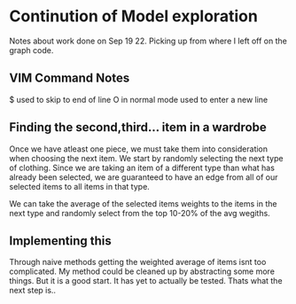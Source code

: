 # Continution of Model exploration

Notes about work done on Sep 19 22. Picking up from where I left off on the graph code.

## VIM Command Notes

$ used to skip to end of line
O  in normal mode used to enter a new line

## Finding the second,third... item in a wardrobe

Once we have atleast one piece, we must take them into consideration when choosing the next item. We start by randomly selecting the next type of clothing. Since we are taking an item of a different type than what has already been selected, we are guaranteed to have an edge from all of our selected items to all items in that type.

We can take the average of the selected items weights to the items in the next type and randomly select from the top 10-20% of the avg wegiths. 

## Implementing this

Through naive methods getting the weighted average of items isnt too complicated. My method could be cleaned up by abstracting some more things. But it is a good start. It has yet to actually be tested. Thats what the next step is..


